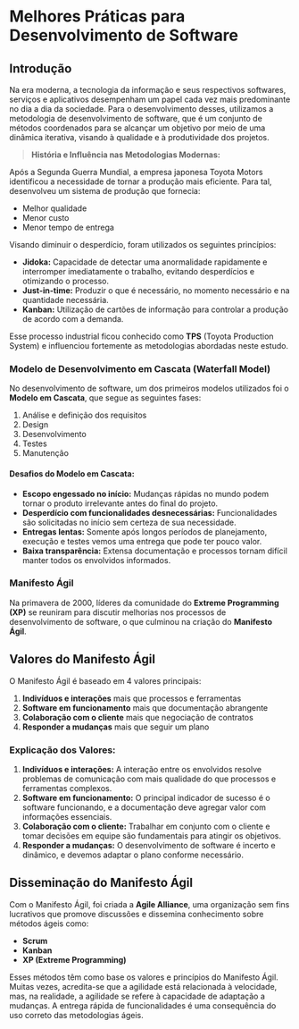 # Melhores Práticas para Desenvolvimento de Software

## Introdução

Na era moderna, a tecnologia da informação e seus respectivos softwares, serviços e aplicativos desempenham um papel cada vez mais predominante no dia a dia da sociedade. Para o desenvolvimento desses, utilizamos a metodologia de desenvolvimento de software, que é um conjunto de métodos coordenados para se alcançar um objetivo por meio de uma dinâmica iterativa, visando à qualidade e à produtividade dos projetos.

> **História e Influência nas Metodologias Modernas:**

Após a Segunda Guerra Mundial, a empresa japonesa Toyota Motors identificou a necessidade de tornar a produção mais eficiente. Para tal, desenvolveu um sistema de produção que fornecia:

- Melhor qualidade
- Menor custo
- Menor tempo de entrega

Visando diminuir o desperdício, foram utilizados os seguintes princípios:

- **Jidoka:** Capacidade de detectar uma anormalidade rapidamente e interromper imediatamente o trabalho, evitando desperdícios e otimizando o processo.
- **Just-in-time:** Produzir o que é necessário, no momento necessário e na quantidade necessária.
- **Kanban:** Utilização de cartões de informação para controlar a produção de acordo com a demanda.

Esse processo industrial ficou conhecido como **TPS** (Toyota Production System) e influenciou fortemente as metodologias abordadas neste estudo.

### Modelo de Desenvolvimento em Cascata (Waterfall Model)

No desenvolvimento de software, um dos primeiros modelos utilizados foi o **Modelo em Cascata**, que segue as seguintes fases:

1. Análise e definição dos requisitos
2. Design
3. Desenvolvimento
4. Testes
5. Manutenção

#### Desafios do Modelo em Cascata:

- **Escopo engessado no início:** Mudanças rápidas no mundo podem tornar o produto irrelevante antes do final do projeto.
- **Desperdício com funcionalidades desnecessárias:** Funcionalidades são solicitadas no início sem certeza de sua necessidade.
- **Entregas lentas:** Somente após longos períodos de planejamento, execução e testes vemos uma entrega que pode ter pouco valor.
- **Baixa transparência:** Extensa documentação e processos tornam difícil manter todos os envolvidos informados.

### Manifesto Ágil

Na primavera de 2000, líderes da comunidade do **Extreme Programming (XP)** se reuniram para discutir melhorias nos processos de desenvolvimento de software, o que culminou na criação do **Manifesto Ágil**. 

## Valores do Manifesto Ágil

O Manifesto Ágil é baseado em 4 valores principais:

1. **Indivíduos e interações** mais que processos e ferramentas
2. **Software em funcionamento** mais que documentação abrangente
3. **Colaboração com o cliente** mais que negociação de contratos
4. **Responder a mudanças** mais que seguir um plano

### Explicação dos Valores:

1. **Indivíduos e interações:** A interação entre os envolvidos resolve problemas de comunicação com mais qualidade do que processos e ferramentas complexos.
2. **Software em funcionamento:** O principal indicador de sucesso é o software funcionando, e a documentação deve agregar valor com informações essenciais.
3. **Colaboração com o cliente:** Trabalhar em conjunto com o cliente e tomar decisões em equipe são fundamentais para atingir os objetivos.
4. **Responder a mudanças:** O desenvolvimento de software é incerto e dinâmico, e devemos adaptar o plano conforme necessário.

## Disseminação do Manifesto Ágil

Com o Manifesto Ágil, foi criada a **Agile Alliance**, uma organização sem fins lucrativos que promove discussões e dissemina conhecimento sobre métodos ágeis como:

- **Scrum**
- **Kanban**
- **XP (Extreme Programming)**

Esses métodos têm como base os valores e princípios do Manifesto Ágil. Muitas vezes, acredita-se que a agilidade está relacionada à velocidade, mas, na realidade, a agilidade se refere à capacidade de adaptação a mudanças. A entrega rápida de funcionalidades é uma consequência do uso correto das metodologias ágeis.
